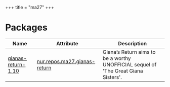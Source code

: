 
+++
title = "ma27"
+++

# Packages

Name | Attribute | Description
-----|-----------|------------
[gianas-return-1.10](http://www.gianas-return.de/)|[nur.repos.ma27.gianas-return](https://github.com/nix-community/nur-combined/tree/master/repos/ma27/pkgs/gianas-return/default.nix#L56)|Giana’s Return aims to be a worthy UNOFFICIAL sequel of 'The Great Giana Sisters'.
